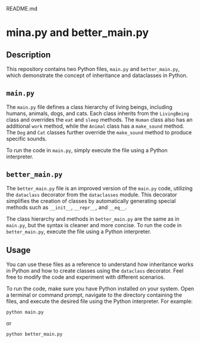 README.md

# mina.py and better_main.py

## Description
This repository contains two Python files, `main.py` and `better_main.py`, which demonstrate the concept of inheritance and dataclasses in Python.

## `main.py`
The `main.py` file defines a class hierarchy of living beings, including humans, animals, dogs, and cats. Each class inherits from the `LivingBeing` class and overrides the `eat` and `sleep` methods. The `Human` class also has an additional `work` method, while the `Animal` class has a `make_sound` method. The `Dog` and `Cat` classes further override the `make_sound` method to produce specific sounds.

To run the code in `main.py`, simply execute the file using a Python interpreter.

## `better_main.py`
The `better_main.py` file is an improved version of the `main.py` code, utilizing the `dataclass` decorator from the `dataclasses` module. This decorator simplifies the creation of classes by automatically generating special methods such as `__init__`, `__repr__`, and `__eq__`.

The class hierarchy and methods in `better_main.py` are the same as in `main.py`, but the syntax is cleaner and more concise. To run the code in `better_main.py`, execute the file using a Python interpreter.

## Usage
You can use these files as a reference to understand how inheritance works in Python and how to create classes using the `dataclass` decorator. Feel free to modify the code and experiment with different scenarios.

To run the code, make sure you have Python installed on your system. Open a terminal or command prompt, navigate to the directory containing the files, and execute the desired file using the Python interpreter. For example:

```
python main.py
```

or

```
python better_main.py
```
